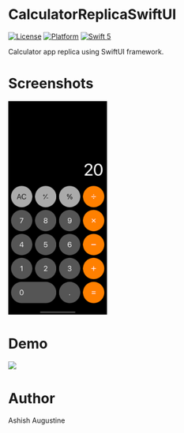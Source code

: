 # CalculatorReplicaSwiftUI

[![License](https://img.shields.io/cocoapods/l/DLAutoSlidePageViewController.svg?style=flat)]()
[![Platform](https://img.shields.io/cocoapods/p/DLAutoSlidePageViewController.svg?style=flat)]()
[![Swift 5](https://img.shields.io/badge/Swift-5-orange.svg?style=flat)](https://developer.apple.com/swift/)

Calculator app replica using SwiftUI framework.

# Screenshots

<img src="Screenshots/Main.png" width=200 height=433>

# Demo

![](Demo.gif) 
# Author
Ashish Augustine 
